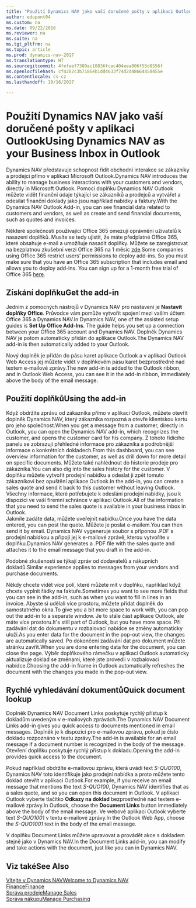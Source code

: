 ```yaml
---
title: "Použití Dynamics NAV jako vaší doručené pošty v aplikaci Outlook"
author: edupont04
ms.custom: na
ms.date: 09/22/2016
ms.reviewer: na
ms.suite: na
ms.tgt_pltfrm: na
ms.topic: article
ms.prod: dynamics-nav-2017
ms.translationtype: HT
ms.sourcegitcommit: 4fefaef7380ac10836fcac404eea006f55d8556f
ms.openlocfilehash: cf4202c3b7186eb1dd4633f74d2d48664458455e
ms.contentlocale: cs-cz
ms.lasthandoff: 10/16/2017

---
```


# <a name="using-dynamics-nav-as-your-business-inbox-in-outlook"></a><span data-ttu-id="682fb-102">Použití Dynamics NAV jako vaší doručené pošty v aplikaci Outlook</span><span class="sxs-lookup"><span data-stu-id="682fb-102">Using Dynamics NAV as your Business Inbox in Outlook</span></span>
<span data-ttu-id="682fb-103">Dynamics NAV představuje schopnost řídit obchodní interakce se zákazníky a prodejci přímo v aplikaci Microsoft Outlook.</span><span class="sxs-lookup"><span data-stu-id="682fb-103">Dynamics NAV introduces the ability to manage business interactions with your customers and vendors, directly in Microsoft Outlook.</span></span> <span data-ttu-id="682fb-104">Pomocí doplňku Dynamics NAV Outlook můžete vidět finanční údaje týkající se zákazníků a prodejců a vytvářet a odesílat finanční doklady jako jsou například nabídky a faktury.</span><span class="sxs-lookup"><span data-stu-id="682fb-104">With the Dynamics NAV Outlook Add-in, you can see financial data related to customers and vendors, as well as create and send financial documents, such as quotes and invoices.</span></span>  

<span data-ttu-id="682fb-105">Některé společnosti používající Office 365 omezují oprávnění uživatelů k nasazení doplňků. Musíte se tedy ujistit, že máte předplatné Office 365, které obsahuje e-mail a umožňuje nasadit doplňky. Můžete se zaregistrovat na bezplatnou zkušební verzi Office 365 na 1 měsíc [zde](https://products.office.com/try).</span><span class="sxs-lookup"><span data-stu-id="682fb-105">Some companies using Office 365 restrict users’ permissions to deploy add-ins. So you must make sure that you have an Office 365 subscription that includes email and allows you to deploy add-ins. You can sign up for a 1-month free trial of Office 365 [here](https://products.office.com/try).</span></span>  

## <a name="get-the-add-in"></a><span data-ttu-id="682fb-106">Získání doplňku</span><span class="sxs-lookup"><span data-stu-id="682fb-106">Get the add-in</span></span>
<span data-ttu-id="682fb-107">Jedním z pomocných nástrojů v Dynamics NAV pro nastavení je **Nastavit doplňky Office**. Průvodce vám pomůže vytvořit spojení mezi vaším účtem Office 365 a Dynamics NAV.</span><span class="sxs-lookup"><span data-stu-id="682fb-107">In Dynamics NAV, one of the assisted setup guides is **Set Up Office Add-Ins**. The guide helps you  set up a connection between your Office 365 account and Dynamics NAV.</span></span> <span data-ttu-id="682fb-108">Doplněk Dynamics NAV je potom automaticky přidán do aplikace Outlook.</span><span class="sxs-lookup"><span data-stu-id="682fb-108">The Dynamics NAV add-in is then automatically added to your Outlook.</span></span>  

<span data-ttu-id="682fb-109">Nový doplněk je přidán do pásu karet aplikace Outlook a v aplikaci Outlook Web Access jej můžete vidět v doplňkovém pásu karet bezprostředně nad textem e-mailové zprávy.</span><span class="sxs-lookup"><span data-stu-id="682fb-109">The new add-in is added to the Outlook ribbon, and in Outlook Web Access, you can see it in the add-in ribbon, immediately above the body of the email message.</span></span>  

## <a name="using-the-add-in"></a><span data-ttu-id="682fb-110">Použití doplňků</span><span class="sxs-lookup"><span data-stu-id="682fb-110">Using the add-in</span></span>
<span data-ttu-id="682fb-111">Když obdržíte zprávu od zákazníka přímo v aplikaci Outlook, můžete otevřít doplněk Dynamics NAV, který zákazníka rozpozná a otevře klientskou kartu pro jeho společnost.</span><span class="sxs-lookup"><span data-stu-id="682fb-111">When you get a message from a customer, directly in Outlook, you can open the Dynamics NAV add-in, which recognizes the customer, and opens the customer card for his company.</span></span> <span data-ttu-id="682fb-112">Z tohoto řídícího panelu se zobrazují přehledné informace pro zákazníka a podrobnější informace o konkrétních dokladech.</span><span class="sxs-lookup"><span data-stu-id="682fb-112">From this dashboard, you can see overview information for the customer, as well as drill down for more detail on specific documents.</span></span> <span data-ttu-id="682fb-113">Můžete také nahlédnout do historie prodeje pro zákazníka.</span><span class="sxs-lookup"><span data-stu-id="682fb-113">You can also dig into the sales history for the customer.</span></span>
<span data-ttu-id="682fb-114">V doplňku můžete vytvořit prodejní nabídku a odeslat ji zpět tomuto zákazníkovi bez opuštění aplikace Outlook.</span><span class="sxs-lookup"><span data-stu-id="682fb-114">In the add-in, you can create a sales quote and send it back to this customer without leaving Outlook.</span></span> <span data-ttu-id="682fb-115">Všechny informace, které potřebujete k odeslání prodejní nabídky, jsou k dispozici ve vaší firemní schránce v aplikaci Outlook.</span><span class="sxs-lookup"><span data-stu-id="682fb-115">All of the information that you need to send the sales quote is available in your business inbox in Outlook.</span></span>  
<span data-ttu-id="682fb-116">Jakmile zadáte data, můžete uveřejnit nabídku.</span><span class="sxs-lookup"><span data-stu-id="682fb-116">Once you have the data entered, you can post the quote.</span></span> <span data-ttu-id="682fb-117">Můžete je poslat e-mailem.</span><span class="sxs-lookup"><span data-stu-id="682fb-117">You can then send it by email.</span></span> <span data-ttu-id="682fb-118">Dynamics NAV vygeneruje soubor s příponou .PDF s prodejní nabídkou a připojí jej k e-mailové zprávě, kterou vytvoříte v doplňku.</span><span class="sxs-lookup"><span data-stu-id="682fb-118">Dynamics NAV generates a .PDF file with the sales quote and attaches it to the email message that you draft in the add-in.</span></span>  

<span data-ttu-id="682fb-119">Podobné zkušenosti se týkají zpráv od dodavatelů a nákupních dokladů.</span><span class="sxs-lookup"><span data-stu-id="682fb-119">Similar experience applies to messages from your vendors and purchase documents.</span></span>  

<span data-ttu-id="682fb-120">Někdy chcete vidět více polí, které můžete mít v doplňku, například když chcete vyplnit řádky na faktuře.</span><span class="sxs-lookup"><span data-stu-id="682fb-120">Sometimes you want to see more fields that you can see in the add-in, such as when you want to fill in lines in an invoice.</span></span> <span data-ttu-id="682fb-121">Abyste si udělali více prostoru, můžete přidat doplněk do samostatného okna.</span><span class="sxs-lookup"><span data-stu-id="682fb-121">To give you a bit more space to work with, you can pop out the add-in to a separate window.</span></span> <span data-ttu-id="682fb-122">Je to stále část aplikace Outlook, ale máte více prostoru.</span><span class="sxs-lookup"><span data-stu-id="682fb-122">It's still part of Outlook, but you have more space.</span></span> <span data-ttu-id="682fb-123">Při zadávání dat do dokumentu v rozbalovací nabídce se změny automaticky uloží.</span><span class="sxs-lookup"><span data-stu-id="682fb-123">As you enter data for the document in the pop-out view, the changes are automatically saved.</span></span> <span data-ttu-id="682fb-124">Po dokončení zadávání dat pro dokument můžete stránku zavřít.</span><span class="sxs-lookup"><span data-stu-id="682fb-124">When you are done entering data for the document, you can close the page.</span></span> <span data-ttu-id="682fb-125">Výběr doplňkového rámečku v aplikaci Outlook automaticky aktualizuje doklad se změnami, které jste provedli v rozbalovací nabídce.</span><span class="sxs-lookup"><span data-stu-id="682fb-125">Choosing the add-in frame in Outlook automatically refreshes the document with the changes you made in the pop-out view.</span></span>  

## <a name="quick-document-lookup"></a><span data-ttu-id="682fb-126">Rychlé vyhledávání dokumentů</span><span class="sxs-lookup"><span data-stu-id="682fb-126">Quick document lookup</span></span>
<span data-ttu-id="682fb-127">Doplněk Dynamics NAV Document Links poskytuje rychlý přístup k dokladům uvedeným v e-mailových zprávách.</span><span class="sxs-lookup"><span data-stu-id="682fb-127">The Dynamics NAV Document Links add-in gives you quick access to documents mentioned in email messages.</span></span> <span data-ttu-id="682fb-128">Doplněk je k dispozici pro e-mailovou zprávu, pokud je číslo dokladu rozpoznáno v textu zprávy.</span><span class="sxs-lookup"><span data-stu-id="682fb-128">The add-in is available for an email message if a document number is recognized in the body of the message.</span></span> <span data-ttu-id="682fb-129">Otevření doplňku poskytuje rychlý přístup k dokladu.</span><span class="sxs-lookup"><span data-stu-id="682fb-129">Opening the add-in provides quick access to the document.</span></span>  

<span data-ttu-id="682fb-130">Pokud například obdržíte e-mailovou zprávu, která uvádí text *S-QUO100*, Dynamics NAV toto identifikuje jako prodejní nabídka a proto můžete tento doklad otevřít v aplikaci Outlook.</span><span class="sxs-lookup"><span data-stu-id="682fb-130">For example, if you receive an email message that mentions the text *S-QUO100*, Dynamics NAV identifies that as a sales quote, and so you can open this document in Outlook.</span></span> <span data-ttu-id="682fb-131">V aplikaci Outlook vyberte tlačítko **Odkazy na doklad** bezprostředně nad textem e-mailové zprávy.</span><span class="sxs-lookup"><span data-stu-id="682fb-131">In Outlook, choose the **Document Links** button immediately above the body of the email message.</span></span> <span data-ttu-id="682fb-132">Ve webové aplikaci Outlook vyberte text *S-QUO1001* v textu e-mailové zprávy.</span><span class="sxs-lookup"><span data-stu-id="682fb-132">In the Outlook Web App, choose the *S-QUO1001* text in the body of the email message.</span></span>  

<span data-ttu-id="682fb-133">V doplňku Document Links můžete upravovat a provádět akce s dokladem stejně jako v Dynamics NAV.</span><span class="sxs-lookup"><span data-stu-id="682fb-133">In the Document Links add-in, you can modify and take actions with the document, just like you can in Dynamics NAV.</span></span>

## <a name="see-also"></a><span data-ttu-id="682fb-134">Viz také</span><span class="sxs-lookup"><span data-stu-id="682fb-134">See Also</span></span>
[<span data-ttu-id="682fb-135">Vítejte v Dynamics NAV</span><span class="sxs-lookup"><span data-stu-id="682fb-135">Welcome to Dynamics NAV</span></span>](across-get-started.md)  
[<span data-ttu-id="682fb-136">Finance</span><span class="sxs-lookup"><span data-stu-id="682fb-136">Finance</span></span>](finance.md)  
[<span data-ttu-id="682fb-137">Správa prodeje</span><span class="sxs-lookup"><span data-stu-id="682fb-137">Manage Sales</span></span>](sales-manage-sales.md)  
[<span data-ttu-id="682fb-138">Správa nákupu</span><span class="sxs-lookup"><span data-stu-id="682fb-138">Manage Purchasing</span></span>](purchasing-manage-purchasing.md)  

